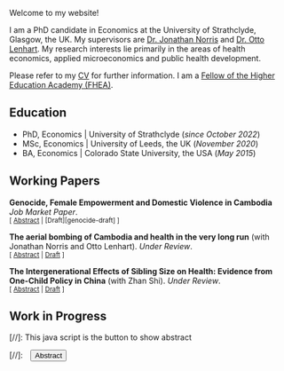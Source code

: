 Welcome to my website!

I am a PhD candidate in Economics at the University of Strathclyde, Glasgow, the UK. My supervisors are [Dr. Jonathan Norris](https://jonathan-norris.github.io/) and [Dr. Otto Lenhart](https://ottolenhart.com/). My research interests lie primarily in the areas of health economics, applied microeconomics and public health development. 

Please refer to my [CV](CV.pdf) for further information. I am a [Fellow of the Higher Education Academy (FHEA)](Fellowship.pdf).

## Education
- PhD, Economics | University of Strathclyde (_since October 2022_)
- MSc, Economics | University of Leeds, the UK (_November 2020_)	 			      
- BA, Economics | Colorado State University, the USA (_May 2015_)

## Working Papers

**Genocide, Female Empowerment and Domestic Violence in Cambodia**<br/> _Job Market Paper_.<br/>
<small>[ <a href="#/" onclick="visib('genocide')">Abstract</a> | [Draft][genocide-draft] ] </small> 

<div id="genocide" style="display: none; text-align: justify; line-height: 1.2" ><small>
The paper investigates the long-term impacts of Khmer Rouge genocide on female empowerment and domestic violence in Cambodia. Between 1975 and 1979, the Khmer Rouge killed about 1.8 million people, nearly a quarter of Cambodia’s population, with men more likely to be killed, leaving a severe shortage of young men in the early 1980s. Utilising a wide range of geo-coded datasets and a spatial regression discontinuity design, I find that this brutal reign significantly shapes female empowerment and domestic violence in Cambodian households at present. In areas with high repression intensity, women at present are less empowered in households, as they are less likely to work full-time, have limited decision-making power, and are more often controlled by their husbands. In addition, they are more likely to experience domestic violence, especially emotional violence. The mechanisms behind these findings include post-genocide skewed sex ratios, higher fertility, lower household wealth, and changes in gender-related characteristics. Both men and women tend to marry at a younger age and attain less education. Women are more likely to work, but mostly in part-time rather than full-time jobs, while men are more likely to have multiple marriages. Overall, the paper provides evidence that mass violence not only caused short-term devastation but also left lasting legacies that continue to undermine women’s empowerment and reinforce gender inequality for generations.
</small><br><br/></div>

**The aerial bombing of Cambodia and health in the very long run** (with Jonathan Norris and Otto Lenhart). _Under Review_.<br/>
<small>[ <a href="#/" onclick="visib('cambodiabomb')">Abstract</a> | [Draft][cambodiabomb-draft] ] </small> 

<div id="cambodiabomb" style="display: none; text-align: justify; line-height: 1.2" ><small>
We study the long-run impacts of local area exposures to US bombing in Cambodia on health outcomes among those residing in these locations many years later. Our study is separate from those that focus on the impact of being exposed to bombings as a child; rather, we study how conflicts can map to health outcomes for future generations. Using a wide range of geo-coded data and a spatial regression discontinuity adapted to many boundaries, we find that the long-term health impacts of past bombings vary significantly by location, depending on whether the bombs still influence activities today. We find that in areas where pre-bombing soil was infertile, harder ground, and unexploded ordinance (UXO) is less likely, local area exposure to past bombing has positive effects on health, indicated by higher Height-for-age Z-scores, a decreased likelihood of being underweight or suffering from anemia. In contrast, fertile areas, softer ground, where bombs were more likely to fail and UXO remains a threat show either null or harmful effects. We then utilize numerous data sources to show that local economic development and improved access to health facilities are likely mechanisms explaining the positive effects in low UXO locations today. In regions free from the dangers of UXO, significant investments in economic activities and healthcare infrastructure have mitigated the negative effects of past bombing, even improving health outcomes post-conflict. However, in areas where UXO remains a threat, development has been hindered, and negative impacts persist. Our results overall offer an important lesson that while conflicts can be harmful, their impacts on future generations can be mitigated through investments in the post-conflict era, as long as remnants of war no longer remain.
</small><br><br/></div>

[cambodiabomb-draft]: {{site.baseurl}}/cambodia_draft.pdf
<!-- <details> 
  <summary> Abstract</summary>
We study the long-run impacts of local area exposures to US bombing in Cambodia on health outcomes among those residing in these locations many years later. We leverage geo-coded individual data and a spatial regression discontinuity adapted to many boundaries. Our study is separate from those that focus on the impact of being exposed to bombings as a child; rather, we study how such disasters can map to health outcomes for future generations. We show that in fact, regions directly affected by bombings exhibit better health outcomes compared to those just beyond the bombing boundaries, indicated by higher Height-for-age Z-scores and a decreased likelihood of anemia. This result remains robust to a variety of potential threats to identification. We then leverage a wide range of data to show that improvements in soil fertility and access to health facilities are likely mechanisms explaining the observed enhancements in health outcomes. Our evidence suggests that in the post-conflict period, infrastructure development favored areas that experienced greater degradation in the past. Our results overall offer an important lesson that while disasters can have harmful impacts, how outcomes are transformed for future generations will depend. Put differently, disaster is not necessarily destiny"</details>-->
<!-- [Draft](cambodia_draft.pdf) -->


**The Intergenerational Effects of Sibling Size on Health: Evidence from One-Child Policy in China** (with Zhan Shi). _Under Review_.<br/>
<small>[ <a href="#/" onclick="visib('chinaonechild')">Abstract</a> | [Draft][china-draft] ] </small> 

<div id="chinaonechild" style="display: none; text-align: justify; line-height: 1.2" ><small>
We study the spillover effects of China’s one-child policy on the health outcomes of subsequent generations. Despite extensive research on the effects of family size on education, few studies have examined the policy’s effects on health, especially across generations. Focusing on urban Han Chinese from the China Family Panel Studies data,we use a reduced form regression discontinuity design (RDD) to isolate the local average treatment effect of the policy. The results indicate that children of policy-affected parents show significant improvements in physical and mental health, which can be attributed to increased parental investment and care and improved parental health outcomes. Our findings contribute to the literature on the intergenerational transmission of health and quantity-quality trade-offs, and highlight how family planning policies can have lasting health effects across generations.
</small><br><br/></div>

[china-draft]: {{site.baseurl}}/china_draft.pdf


## Work in Progress



[//]: This java script is the button to show abstract
<script>
 function visib(id) {
  var x = document.getElementById(id);
  if (x.style.display === "block") {
    x.style.display = "none";
  } else {
    x.style.display = "block";
  }
}
</script>

[//]:&emsp;<button onclick="visib('polariz')" class="btn btn--inverse btn--small">Abstract</button>
